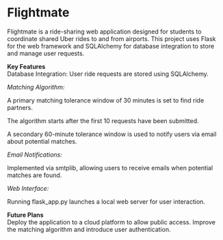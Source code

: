 # Flightmate

Flightmate is a ride-sharing web application designed for students to coordinate shared Uber rides to and from airports. This project uses Flask for the web framework and SQLAlchemy for database integration to store and manage user requests.

**Key Features** <br>
Database Integration: User ride requests are stored using SQLAlchemy.

*Matching Algorithm:*

A primary matching tolerance window of 30 minutes is set to find ride partners.

The algorithm starts after the first 10 requests have been submitted.

A secondary 60-minute tolerance window is used to notify users via email about potential matches.

*Email Notifications:* 

Implemented via smtplib, allowing users to receive emails when potential matches are found.

*Web Interface:*

 Running flask_app.py launches a local web server for user interaction.

**Future Plans** <br>
Deploy the application to a cloud platform to allow public access.
Improve the matching algorithm and introduce user authentication.
